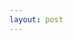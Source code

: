 ```yaml
---
layout: post
---
```

<script src="https://ajax.googleapis.com/ajax/libs/jquery/3.6.4/jquery.min.js"></script>
<script>
  let xhr = new XMLHttpRequest();
  let url = 'https://codelove.tw/api/posts?username=howtomakeaturn&per_page=5&page=1'
  xhr.open('GET', url, true);
  xhr.onload = function() {
      if(this.status >= 200 && this.status < 400) {
          let response = JSON.parse(this.response)
          console.log(response)
  };
  xhr.onerror = function() {
  };
  xhr.send();
</script>
